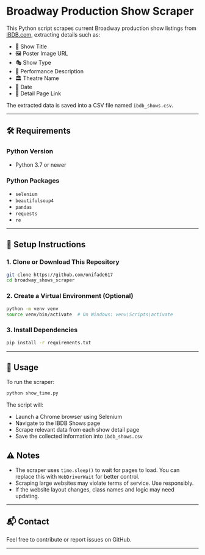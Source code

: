
# Broadway Production Show Scraper

This Python script scrapes current Broadway production show listings from [IBDB.com](https://www.ibdb.com/shows), extracting details such as:

- 🎫 Show Title  
- 🖼️ Poster Image URL  
- 🎭 Show Type  
- 🎤 Performance Description  
- 🏛️ Theatre Name  
- 📅 Date  
- 🔗 Detail Page Link

The extracted data is saved into a CSV file named `ibdb_shows.csv`.

---

## 🛠️ Requirements

### Python Version
- Python 3.7 or newer

### Python Packages
- `selenium`
- `beautifulsoup4`
- `pandas`
- `requests`
- `re` 

---

## 🔧 Setup Instructions

### 1. Clone or Download This Repository

```bash
git clone https://github.com/onifade617
cd broadway_shows_scraper
```

### 2. Create a Virtual Environment (Optional)

```bash
python -m venv venv
source venv/bin/activate  # On Windows: venv\Scripts\activate
```

### 3. Install Dependencies

```bash
pip install -r requirements.txt
```





---

## 🚀 Usage

To run the scraper:

```bash
python show_time.py
```

The script will:
- Launch a Chrome browser using Selenium
- Navigate to the IBDB Shows page
- Scrape relevant data from each show detail page
- Save the collected information into `ibdb_shows.csv`



## ⚠️ Notes

- The scraper uses `time.sleep()` to wait for pages to load. You can replace this with `WebDriverWait` for better control.
- Scraping large websites may violate terms of service. Use responsibly.
- If the website layout changes, class names and logic may need updating.

---

## 📬 Contact

Feel free to contribute or report issues on GitHub.

---

